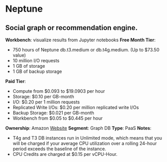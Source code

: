 # Neptune

## Social graph or recommendation engine.

**Workbench**: visualize results from Jupyter notebooks
**Free Month Tier**:

- 750 hours of Neptune db.t3.medium or db.t4g.medium. (Up to $73.50 value)
- 10 million I/O requests
- 1 GB of storage
- 1 GB of backup storage

**Paid Tier**:

- Compute from $0.093 to $19.0903 per hour
- Storage: $0.10 per GB-month
- I/O: $0.20 per 1 million requests
- Replicated Write I/Os: $0.20 per million replicated write I/Os
- Backup Storage: $0.021 per GB-month
- Workbench from $0.05 to $0.445 per hour

**Ownership**: Amazon
[Website](https://aws.amazon.com/neptune/)
**Segment**: Graph DB
**Type**: PaaS
**Notes**:

- T4g and T3 DB instances run in Unlimited mode, which means that you will be charged if your average CPU utilization over a rolling 24-hour period exceeds the baseline of the instance.
- CPU Credits are charged at $0.15 per vCPU-Hour.
